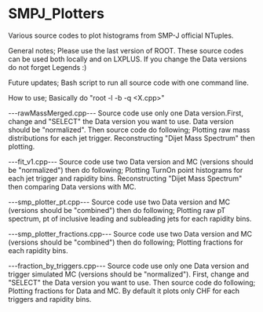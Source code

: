 # SMPJ_Plotters
Various source codes to plot histograms from SMP-J official NTuples.

General notes;
    Please use the last version of ROOT.
    These source codes can be used both locally and on LXPLUS.
    If you change the Data versions do not forget Legends :)

Future updates;
    Bash script to run all source code with one command line.

How to use;
    Basically do "root -l -b -q <X.cpp>"

---rawMassMerged.cpp---
Source code use only one Data version.First, change and "SELECT" the Data version you want to use. Data version should be "normalized".
Then source code do following;
    Plotting raw mass distributions for each jet trigger.
    Reconstructing "Dijet Mass Spectrum" then plotting.

---fit_v1.cpp---
Source code use two Data version and MC (versions should be "normalized") then do following;
    Plotting TurnOn point histograms for each jet trigger and rapidity bins.
    Reconstructing "Dijet Mass Spectrum" then comparing Data versions with MC.

---smp_plotter_pt.cpp---
Source code use two Data version and MC (versions should be "combined") then do following;
    Plotting raw pT spectrum, pt of inclusive leading and subleading jets for each rapidity bins.

---smp_plotter_fractions.cpp---
Source code use two Data version and MC (versions should be "combined") then do following;
    Plotting fractions for each rapidity bins.

---fraction_by_triggers.cpp---
Source code use only one Data version and trigger simulated MC (versions should be "normalized"). First, change and "SELECT" the Data version you want to use.
Then source code do following;
    Plotting fractions for Data and MC. By default it plots only CHF for each triggers and rapidity bins.
    
        
